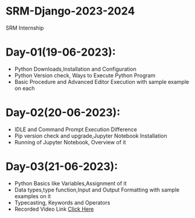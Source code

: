 # SRM-Django-2023-2024
SRM Internship 

# Day-01(19-06-2023):
  - Python Downloads,Installation and Configuration
  - Python Version check, Ways to Execute Python Program
  - Basic Procedure and Advanced Editor Execution with sample example on each

# Day-02(20-06-2023):
  - IDLE and Command Prompt Execution Difference
  - Pip version check and upgrade,Jupyter Notebook Installation
  - Running of Jupyter Notebook, Overview of it

# Day-03(21-06-2023):
  - Python Basics like Variables,Assignment of it
  - Data types,type function,Input and Output Formatting with sample examples on it
  - Typecasting, Keywords and Operators
  - Recorded Video Link [Click Here]()
